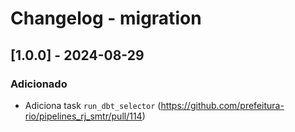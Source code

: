# Changelog - migration

## [1.0.0] - 2024-08-29

### Adicionado

- Adiciona task `run_dbt_selector` (https://github.com/prefeitura-rio/pipelines_rj_smtr/pull/114)